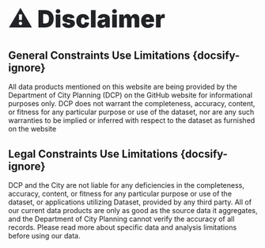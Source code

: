 <h1 style="font-size:3rem; margin:0 0 2rem 0; font-weight:900; color:#212326;">
⚠️ Disclaimer
</h1>

## General Constraints Use Limitations {docsify-ignore}

All data products mentioned on this website are being provided by the Department of City Planning (DCP) on the GitHub website for informational purposes only. DCP does not warrant the completeness, accuracy, content, or fitness for any particular purpose or use of the dataset, nor are any such warranties to be implied or inferred with respect to the dataset as furnished on the website

## Legal Constraints Use Limitations {docsify-ignore}

DCP and the City are not liable for any deficiencies in the completeness, accuracy, content, or fitness for any particular purpose or use of the dataset, or applications utilizing Dataset, provided by any third party. All of our current data products are only as good as the source data it aggregates, and the Department of City Planning cannot verify the accuracy of all records. Please read more about specific data and analysis limitations before using our data.
